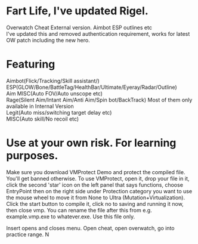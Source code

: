 # Fart Life, I've updated Rigel.

Overwatch Cheat External version. Aimbot ESP outlines etc  
I've updated this and removed authentication requirement, works for latest OW patch including the new hero.

# Featuring
Aimbot(Flick/Tracking/Skill assistant/)  
ESP(GLOW/Bone/BattleTag/HealthBar/Ultimate/Eyeray/Radar/Outline)  
Aim MISC(Auto FOV/Auto unscope etc)  
Rage(Silent Aim/Intant Aim/Anti Aim/Spin bot/BackTrack) Most of them only available in Internal Version  
Legit(Auto miss/switching target delay etc)  
MISC(Auto skill/No recoil etc)

# Use at your own risk. For learning purposes.

Make sure you download VMProtect Demo and protect the compiled file. You'll get banned otherwise. To use VMProtect, open it, drop your file in it, click the second 'star' icon on the left panel that says functions, choose EntryPoint then on the right side under Protection category you want to use the mouse wheel to move it from None to Ultra (Mutation+Virtualization). Click the start button to compile it, click no to saving and running it now, then close vmp. You can rename the file after this from e.g. example.vmp.exe to whatever.exe. Use this file only.

Insert opens and closes menu. Open cheat, open overwatch, go into practice range.
N
